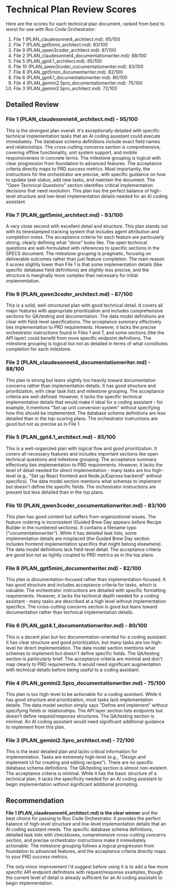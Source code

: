 

# Technical Plan Review Scores

Here are the scores for each technical plan document, ranked from best to worst for use with Roo Code Orchestrator:

1. File 1 (PLAN_claudesonnet4_architect.md): 95/100  
2. File 7 (PLAN_gpt5mini_architect.md): 93/100  
3. File 9 (PLAN_qwen3coder_architect.md): 87/100  
4. File 2 (PLAN_claudesonnet4_documentationwriter.md): 88/100  
5. File 5 (PLAN_gpt4.1_architect.md): 85/100  
6. File 10 (PLAN_qwen3coder_cocumentationwriter.md): 83/100  
7. File 8 (PLAN_gpt5mini_documentwriter.md): 82/100  
8. File 6 (PLAN_gpt4.1_documentationwriter.md): 80/100  
9. File 4 (PLAN_gemini2.5pro_documentationwriter.md): 75/100  
10. File 3 (PLAN_gemini2.5pro_architect.md): 72/100  

## Detailed Review

### File 1 (PLAN_claudesonnet4_architect.md) - 95/100
This is the strongest plan overall. It's exceptionally detailed with specific technical implementation tasks that an AI coding assistant could execute immediately. The database schema definitions include exact field names and relationships. The cross-cutting concerns section is comprehensive, covering offline functionality, unit system support, and mobile responsiveness in concrete terms. The milestone grouping is logical with clear progression from foundation to advanced features. The acceptance criteria directly maps to PRD success metrics. Most importantly, the instructions for the orchestrator are precise, with specific guidance on how to update task status, add new tasks, and maintain the document. The "Open Technical Questions" section identifies critical implementation decisions that need resolution. This plan has the perfect balance of high-level structure and low-level implementation details needed for an AI coding assistant.

### File 7 (PLAN_gpt5mini_architect.md) - 93/100
A very close second with excellent detail and structure. This plan stands out with its timestamped tracking system that includes agent attribution and completion notes. The acceptance criteria for each feature are particularly strong, clearly defining what "done" looks like. The open technical questions are well-formulated with references to specific sections in the SPECS document. The milestone grouping is pragmatic, focusing on deliverable outcomes rather than just feature completion. The main reason it scores slightly lower than File 1 is that some implementation details (like specific database field definitions) are slightly less precise, and the structure is marginally more complex than necessary for initial implementation.

### File 9 (PLAN_qwen3coder_architect.md) - 87/100
This is a solid, well-structured plan with good technical detail. It covers all major features with appropriate prioritization and includes comprehensive sections for QA/testing and documentation. The data model definitions are clear with field-level specifications. The acceptance summary effectively ties implementation to PRD requirements. However, it lacks the precise orchestrator instructions found in Files 1 and 7, and some sections (like the API layer) could benefit from more specific endpoint definitions. The milestone grouping is logical but not as detailed in terms of what constitutes completion for each milestone.

### File 2 (PLAN_claudesonnet4_documentationwriter.md) - 88/100
This plan is strong but leans slightly too heavily toward documentation concerns rather than implementation details. It has good structure and prioritization, with clear task lists and milestone grouping. The acceptance criteria are well-defined. However, it lacks the specific technical implementation details that would make it ideal for a coding assistant - for example, it mentions "Set up unit conversion system" without specifying how this should be implemented. The database schema definitions are less detailed than in the top-scoring plans. The orchestrator instructions are good but not as precise as in File 1.

### File 5 (PLAN_gpt4.1_architect.md) - 85/100
This is a well-organized plan with logical flow and good prioritization. It covers all necessary features and includes important sections like open technical questions and milestone grouping. The acceptance summary effectively ties implementation to PRD requirements. However, it lacks the level of detail needed for direct implementation - many tasks are too high-level (e.g., "Set up React frontend and Node.js/Express backend" without specifics). The data model section mentions what schemas to implement but doesn't define the specific fields. The orchestrator instructions are present but less detailed than in the top plans.

### File 10 (PLAN_qwen3coder_cocumentationwriter.md) - 83/100
This plan has good content but suffers from organizational issues. The feature ordering is inconsistent (Guided Brew Day appears before Recipe Builder in the numbered sections). It contains a filename typo ("cocumentationwriter"). While it has detailed task lists, some implementation details are misplaced (the Guided Brew Day section includes frontend implementation specifics that might belong elsewhere). The data model definitions lack field-level detail. The acceptance criteria are good but not as tightly coupled to PRD metrics as in the top plans.

### File 8 (PLAN_gpt5mini_documentwriter.md) - 82/100
This plan is documentation-focused rather than implementation-focused. It has good structure and includes acceptance criteria for tasks, which is valuable. The orchestrator instructions are detailed with specific formatting requirements. However, it lacks the technical depth needed for a coding assistant - many tasks are described at a high level without implementation specifics. The cross-cutting concerns section is good but leans toward documentation rather than technical implementation details.

### File 6 (PLAN_gpt4.1_documentationwriter.md) - 80/100
This is a decent plan but too documentation-oriented for a coding assistant. It has clear structure and good prioritization, but many tasks are too high-level for direct implementation. The data model section mentions what schemas to implement but doesn't define specific fields. The QA/testing section is particularly brief. The acceptance criteria are minimal and don't map clearly to PRD requirements. It would need significant augmentation with technical details before being useful to a coding assistant.

### File 4 (PLAN_gemini2.5pro_documentationwriter.md) - 75/100
This plan is too high-level to be actionable for a coding assistant. While it has good structure and prioritization, most tasks lack implementation details. The data model section simply says "Define and implement" without specifying fields or relationships. The API layer section lists endpoints but doesn't define request/response structures. The QA/testing section is minimal. An AI coding assistant would need significant additional guidance to implement from this plan.

### File 3 (PLAN_gemini2.5pro_architect.md) - 72/100
This is the least detailed plan and lacks critical information for implementation. Tasks are extremely high-level (e.g., "Design and implement UI for creating and editing recipes"). There are no specific database schema definitions. The QA/testing section is almost non-existent. The acceptance criteria is minimal. While it has the basic structure of a technical plan, it lacks the specificity needed for an AI coding assistant to begin implementation without significant additional prompting.

## Recommendation

**File 1 (PLAN_claudesonnet4_architect.md) is the clear winner** and the best choice for passing to Roo Code Orchestrator. It provides the perfect balance of high-level structure and low-level implementation details that an AI coding assistant needs. The specific database schema definitions, detailed task lists with checkboxes, comprehensive cross-cutting concerns section, and precise orchestrator instructions make it immediately actionable. The milestone grouping follows a logical progression from foundation to advanced features, and the acceptance criteria directly maps to your PRD success metrics.

The only minor improvement I'd suggest before using it is to add a few more specific API endpoint definitions with request/response examples, though the current level of detail is already sufficient for an AI coding assistant to begin implementation.
